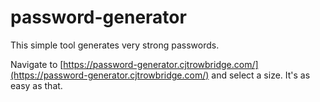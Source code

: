 # password-generator
This simple tool generates very strong passwords.

Navigate to [https://password-generator.cjtrowbridge.com/](https://password-generator.cjtrowbridge.com/) and select a size. It's as easy as that.
